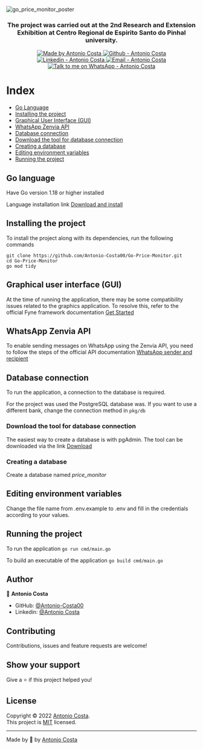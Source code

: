 ![go_price_monitor_poster](https://user-images.githubusercontent.com/87380701/205478048-81c0e424-3b95-4cc6-9ef6-27087249cdc6.png)

<h3 align="center" >
  The project was carried out at the 2nd Research and Extension Exhibition at Centro Regional de Espirito Santo do Pinhal university.
</h3>

<p align="center">

  <a href="https://github.com/Antonio-Costa00" target="_blank">
    <img alt="Made by Antonio Costa" src="https://img.shields.io/badge/made%20by-Antonio_Costa-informational">
  </a>
  <a href="https://github.com/Antonio-Costa00" target="_blank" >
    <img alt="Github - Antonio Costa" src="https://img.shields.io/badge/Github--%23F8952D?style=social&logo=github">
  </a>
  <a href="https://www.linkedin.com/in/antonio-costa-099ab0182/" target="_blank" >
    <img alt="Linkedin - Antonio Costa" src="https://img.shields.io/badge/Linkedin--%23F8952D?style=social&logo=linkedin">
  </a>
  <a href="mailto:antonio.costa.dev@gmail.com" target="_blank" >
    <img alt="Email - Antonio Costa" src="https://img.shields.io/badge/Email--%23F8952D?style=social&logo=gmail">
  </a>
  <a href="https://api.whatsapp.com/send?phone=5519992685736"
        target="_blank" >
    <img alt="Talk to me on WhatsApp - Antonio Costa" src="https://img.shields.io/badge/Whatsapp--%23F8952D?style=social&logo=whatsapp">
  </a>

</p>

# Index

- [Go Language](#go_language)
- [Installing the project](#project_install)
- [Graphical User Interface (GUI)](#gui)
- [WhatsApp Zenvia API](#api)
- [Database connection](#db_connection)
- [Download the tool for database connection](#db_tool)
- [Creating a database](#db_create)
- [Editing environment variables](#dot_env)
- [Running the project](#run_proj)

## Go language <a name="go_language"></a>

Have Go version 1.18 or higher installed

Language installation link [Download and install](https://go.dev/doc/install)

## Installing the project <a name="project_install"></a>

To install the project along with its dependencies, run the following commands

```
git clone https://github.com/Antonio-Costa00/Go-Price-Monitor.git
cd Go-Price-Monitor
go mod tidy
```

## Graphical user interface (GUI) <a name="gui"></a>

At the time of running the application, there may be some compatibility issues related to the graphics application. To resolve this, refer to the official Fyne framework documentation
[Get Started](https://developer.fyne.io/started/)

## WhatsApp Zenvia API <a name="api"></a>

To enable sending messages on WhatsApp using the Zenvia API, you need to
follow the steps of the official API documentation [WhatsApp sender and recipient](https://zenvia.github.io/zenvia-openapi-spec/v2/#section/WhatsApp-sender-and-recipient)

## Database connection <a name="db_connection"></a>

To run the application, a connection to the database is required.

For the project was used
the PostgreSQL database was. If you want to use a different bank, change the connection method in
`pkg/db`

### Download the tool for database connection <a name="db_tool"></a>

The easiest way to create a database is with pgAdmin. The tool can be downloaded
via the link [Download](https://www.pgadmin.org/download/)

### Creating a database <a name="db_create"></a>

Create a database named _price_monitor_

## Editing environment variables <a name="dot_env"></a>

Change the file name from .env.example to .env and fill in the credentials according to your values.

## Running the project <a name="run_proj"></a>

To run the application
`go run cmd/main.go`

To build an executable of the application
`go build cmd/main.go`

## Author

👤 **Antonio Costa**

- GitHub: [@Antonio-Costa00](https://github.com/Antonio-Costa00)
- Linkedin: [@Antonio Costa](https://www.linkedin.com/in/antonio-costa-099ab0182/)

## Contributing

Contributions, issues and feature requests are welcome!

## Show your support

Give a ⭐️ if this project helped you!

## License

Copyright © 2022 [Antonio Costa](https://github.com/Antonio-Costa00).<br />
This project is [MIT](https://github.com/Antonio-Costa00/Go-Price-Monitor/blob/master/LICENSE) licensed.

---

Made by :blue_heart: by [Antonio Costa](https://github.com/Antonio-Costa00)
